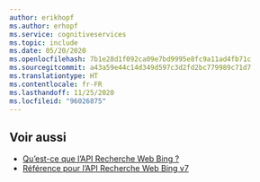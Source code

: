 ```yaml
---
author: erikhopf
ms.author: erhopf
ms.service: cognitiveservices
ms.topic: include
ms.date: 05/20/2020
ms.openlocfilehash: 7b1e28d1f092ca09e7bd9995e8fc9a11ad4fb71c
ms.sourcegitcommit: a43a59e44c14d349d597c3d2fd2bc779989c71d7
ms.translationtype: HT
ms.contentlocale: fr-FR
ms.lasthandoff: 11/25/2020
ms.locfileid: "96026875"
---
```

## <a name="see-also"></a>Voir aussi

* [Qu’est-ce que l’API Recherche Web Bing ?](../articles/cognitive-services/Bing-Web-Search/overview.md)
* [Référence pour l’API Recherche Web Bing v7](/rest/api/cognitiveservices/bing-web-api-v7-reference)